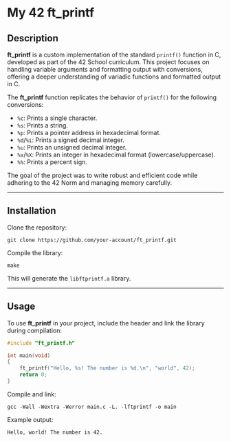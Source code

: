 # My 42 ft_printf

## Description

**ft_printf** is a custom implementation of the standard `printf()` function in C, developed as part of the 42 School curriculum. This project focuses on handling variable arguments and formatting output with conversions, offering a deeper understanding of variadic functions and formatted output in C.

The **ft_printf** function replicates the behavior of `printf()` for the following conversions:
- `%c`: Prints a single character.
- `%s`: Prints a string.
- `%p`: Prints a pointer address in hexadecimal format.
- `%d`/`%i`: Prints a signed decimal integer.
- `%u`: Prints an unsigned decimal integer.
- `%x`/`%X`: Prints an integer in hexadecimal format (lowercase/uppercase).
- `%%`: Prints a percent sign.

The goal of the project was to write robust and efficient code while adhering to the 42 Norm and managing memory carefully.

---

## Installation

Clone the repository:

```
git clone https://github.com/your-account/ft_printf.git
```

Compile the library:

```
make
```

This will generate the `libftprintf.a` library.

---

## Usage

To use **ft_printf** in your project, include the header and link the library during compilation:

```c
#include "ft_printf.h"

int main(void)
{
    ft_printf("Hello, %s! The number is %d.\n", "world", 42);
    return 0;
}
```

Compile and link:

```
gcc -Wall -Wextra -Werror main.c -L. -lftprintf -o main
```

Example output:

```
Hello, world! The number is 42.
```
